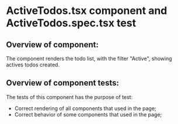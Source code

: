 # ActiveTodos.tsx component and ActiveTodos.spec.tsx test

## Overview of component:

The component renders the todo list, with the filter "Active", showing actives todos created.

## Overview of component tests:

The tests of this component has the purpose of test:

- Correct rendering of all components that used in the page;
- Correct behavior of some components that used in the page;
